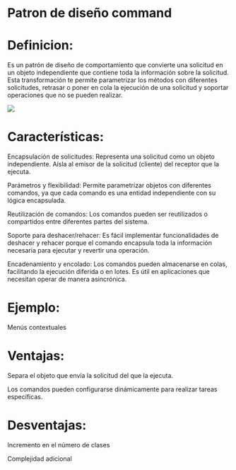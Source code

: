 # Patron de diseño command 

# Definicion: 

Es un patrón de diseño de comportamiento que convierte una solicitud en un objeto independiente que contiene toda la información sobre la solicitud. Esta transformación te permite parametrizar los métodos con diferentes solicitudes, retrasar o poner en cola la ejecución de una solicitud y soportar operaciones que no se pueden realizar.

![](/img/img1.webp)
# Características: 

Encapsulación de solicitudes:
Representa una solicitud como un objeto independiente.
Aísla al emisor de la solicitud (cliente) del receptor que la ejecuta.

Parámetros y flexibilidad:
Permite parametrizar objetos con diferentes comandos, ya que cada comando es una entidad independiente con su lógica encapsulada.

Reutilización de comandos:
Los comandos pueden ser reutilizados o compartidos entre diferentes partes del sistema.

Soporte para deshacer/rehacer:
Es fácil implementar funcionalidades de deshacer y rehacer porque el comando encapsula toda la información necesaria para ejecutar y revertir una operación.

Encadenamiento y encolado:
Los comandos pueden almacenarse en colas, facilitando la ejecución diferida o en lotes.
Es útil en aplicaciones que necesitan operar de manera asincrónica.

# Ejemplo: 

Menús contextuales 

# Ventajas:

Separa el objeto que envía la solicitud del que la ejecuta.

Los comandos pueden configurarse dinámicamente para realizar tareas específicas.

# Desventajas:

Incremento en el número de clases

Complejidad adicional
